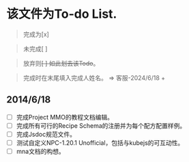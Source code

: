 # 该文件为To-do List.
> 完成为[x]

> 未完成[ ]

> 放弃则~~[ ] 如此划去该Todo~~。

> 完成时在末尾填入完成人姓名。 => 客服-2024/6/18 + 

## 2014/6/18
- [ ] 完成Project MMO的教程文档编辑。
- [ ] 完成所有可行的Recipe Schema的注册并为每个配方配置样例。
- [ ] 完成Jsdoc规范文件。
- [ ] 测试自定义NPC-1.20.1 Unofficial，包括与kubejs的可互动性。
- [ ] mna文档的构想。